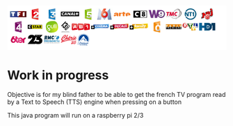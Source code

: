 ![tvprogram](tvprogram.png)

# Work in progress
Objective is for my blind father to be able to get the french TV program read by a Text to Speech (TTS) engine when pressing on a button

This java program will run on a raspberry pi 2/3

